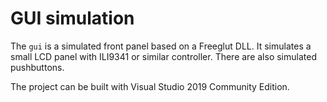 # GUI simulation

The `gui` is a simulated front panel based on a Freeglut DLL.
It simulates a small LCD panel with ILI9341 or similar controller.
There are also simulated pushbuttons.

The project can be built with Visual Studio 2019 Community Edition.
